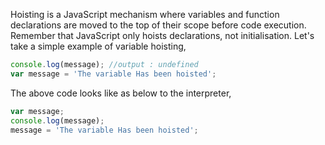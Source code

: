 
 Hoisting is a JavaScript mechanism where variables and function declarations are moved to the top of their scope before code execution. Remember that JavaScript only hoists declarations, not initialisation.
 Let's take a simple example of variable hoisting,

 ```javascript
 console.log(message); //output : undefined
 var message = 'The variable Has been hoisted';
 ```

 The above code looks like as below to the interpreter,

 ```javascript
 var message;
 console.log(message);
 message = 'The variable Has been hoisted';
 ```

